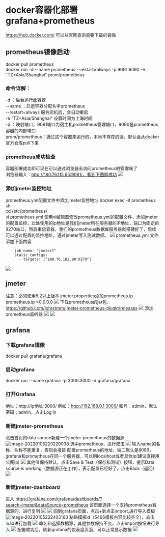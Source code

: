 # docker容器化部署grafana+prometheus

https://hub.docker.com/ 可以从官网查询需要下载的镜像

## prometheus镜像启动

docker pull prometheus  
docker run -d --name prometheus --restart=always -p 9091:9090 -e "TZ=Asia/Shanghai" prom/prometheus

### 命令详解：

\-d ：后台运行此容器  
\--name ：启运容器分配名字prometheus  
\--restart=always 服务宕机后，会自动重启  
\-e "TZ=Asia/Shanghai" 设置时间为上海时间  
\-p ：映射端口，9091端口为宿主机prometheus管理端口，9090是prometheus容器的内部端口  
prom/prometheus：通过这个容器来运行的，本地不存在的话，默认会从docker官方仓库pull下来

### prometheus成功检查

容器部署成功即可现在可以通过浏览器去访问prometheus的管理端了  
浏览器输入：http://180.76.115.65:9091/，看到下图即成功 ![](images/2022-08-09-11-07-03.png)

### 添加jmeter监控地址

prometheus.yml配置文件中添加jmeter监控地址 docker exec -it prometheus sh  
cd /etc/prometheus/  
vi prometheus.yml 使用vi编辑器修改prometheus.yml的配置文件，添加jmeter的配置监控，此处使用的ip地址是我们jmeter所在服务器的IP地址，端口为固定的9270端口，然后重启容器，我们的prometheus数据库服务器就搭建好了，后续可以通过配置的监控地址，通过jmeter写入测试数据。 ![](images/2022-08-09-11-12-12.png) prometheus.yml 文件添加下面内容

```
  - job_name: "jmeter1"                                                                       
    static_configs:             
      - targets: ["180.76.182.90:9270"]
```

![](images/2022-08-10-11-44-11.png)

## jmeter

注意：必须使用5.2以上版本 jmeter.properties添加prometheus.ip prometheus.ip =0.0.0.0 ![](images/2022-08-10-11-48-53.png) 下载prometheus的jar包，https://github.com/johrstrom/jmeter-prometheus-plugin/releases ![](images/2022-08-10-20-02-53.png) 添加prometheus监听器 ![](images/2022-08-10-20-05-10.png) ![](images/2022-08-10-20-05-44.png)

## grafana

### 下载grafana镜像

docker pull grafana/grafana

### 启动grafana

docker run --name grafana -p 3000:3000 -d grafana/grafana

### 打开Grafana

地址：http://ip地址:3000/ 例如：http://192.168.0.1:3000/ 账号：admin，默认密码：admin，点击Log in

### 新建jmeter-prometheus

点击首页的data source新建一个jmeter-prometheus的数据源 ![image-20220105220220038](images/image-20220105220220038.png) 选中prometheus，进行双击 ![](images/2022-08-10-13-40-46.png) 输入name的名称，名称不能重复，否则会报错 配置prometheus的地址，端口默认是8086，grafana和prometheus在同一个服务器，可以用localhost或者具体ip(建议直接用公网ip) ![](images/2022-08-10-13-45-49.png) 其他值保持默认，点击Save & Test（保存和测试）按钮，提示Data source is working（数据源正在工作），表示配置已经好了，点击Back（返回） ![](images/2022-08-10-13-48-02.png)

### 新建jmeter-dashboard

进入 https://grafana.com/grafana/dashboards/?search=jmeter&dataSource=prometheus 该页面选择一个支持prometheus数据源的，进行复制 ![](images/2022-08-10-13-58-11.png) ![](images/2022-08-10-13-58-52.png) 回到grafana页面，点击+到点击import,进行导入模板 ![image-20220105222403163](images/image-20220105222403163.png) 粘贴模板id（5496模板内容比较齐全），点击load进行加载 ![](images/2022-08-10-14-00-24.png) 命名和选择数据源，其他参数保持不变，点击import按钮进行导入 ![](images/2022-08-10-14-03-02.png) 配置成功后，刷新grafana的仪表盘页面，可以正常显示数据 ![](images/2022-08-10-19-42-49.png)

